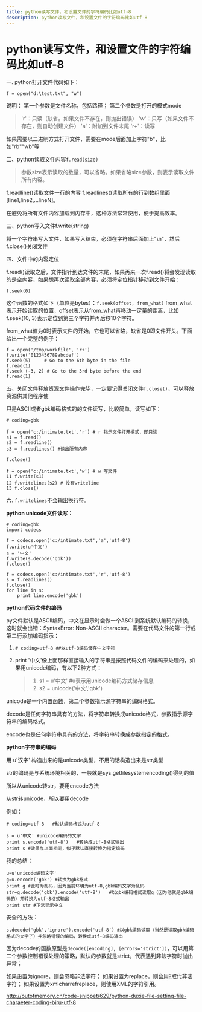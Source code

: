 ```yaml
---
title: python读写文件，和设置文件的字符编码比如utf-8
description: python读写文件，和设置文件的字符编码比如utf-8
---
```


# python读写文件，和设置文件的字符编码比如utf-8

一. python打开文件代码如下：

```
f = open("d:\test.txt", "w")
```

说明：
第一个参数是文件名称，包括路径；
第二个参数是打开的模式mode 

> 'r'：只读（缺省。如果文件不存在，则抛出错误）
> 'w'：只写（如果文件不存在，则自动创建文件）
> 'a'：附加到文件末尾
> 'r+'：读写 

如果需要以二进制方式打开文件，需要在mode后面加上字符"b"，比如"rb""wb"等 

二、python读取文件内容`f.read(size)`

> 参数size表示读取的数量，可以省略。如果省略size参数，则表示读取文件所有内容。

f.readline()读取文件一行的内容 f.readlines()读取所有的行到数组里面[line1,line2,...lineN]。

在避免将所有文件内容加载到内存中，这种方法常常使用，便于提高效率。 

三、python写入文件f.write(string) 

将一个字符串写入文件，如果写入结束，必须在字符串后面加上"\n"，然后f.close()关闭文件 

四、文件中的内容定位

f.read()读取之后，文件指针到达文件的末尾，如果再来一次f.read()将会发现读取的是空内容，如果想再次读取全部内容，必须将定位指针移动到文件开始：

```
f.seek(0)
```

这个函数的格式如下（单位是bytes）：`f.seek(offset, from_what)` from_what表示开始读取的位置，offset表示从from_what再移动一定量的距离，比如f.seek(10, 3)表示定位到第三个字符并再后移10个字符。

from_what值为0时表示文件的开始，它也可以省略，缺省是0即文件开头。下面给出一个完整的例子：

```
f = open('/tmp/workfile', 'r+')
f.write('0123456789abcdef')
f.seek(5)     # Go to the 6th byte in the file
f.read(1)        
f.seek (-3, 2) # Go to the 3rd byte before the end
f.read(1)
```

五、关闭文件释放资源文件操作完毕，一定要记得关闭文件`f.close()`，可以释放资源供其他程序使

只是ASCII或者gbk编码格式的的文件读写，比较简单，读写如下：

```
# coding=gbk

f = open('c:/intimate.txt','r') # r 指示文件打开模式，即只读
s1 = f.read()
s2 = f.readline()
s3 = f.readlines() #读出所有内容

f.close()

f = open('c:/intimate.txt','w') # w 写文件
11 f.write(s1)
12 f.writelines(s2) # 没有writeline
13 f.close()
```

六. `f.writelines`不会输出换行符。

**python unicode文件读写：**

```
# coding=gbk
import codecs

f = codecs.open('c:/intimate.txt','a','utf-8')
f.write(u'中文')
s = '中文'
f.write(s.decode('gbk'))
f.close()

f = codecs.open('c:/intimate.txt','r','utf-8')
s = f.readlines()
f.close()
for line in s:
    print line.encode('gbk')
```

**python代码文件的编码**

py文件默认是ASCII编码，中文在显示时会做一个ASCII到系统默认编码的转换，这时就会出错：SyntaxError: Non-ASCII character。需要在代码文件的第一行或第二行添加编码指示：

1. `# coding=utf-8 ##以utf-8编码储存中文字符`

2. print '中文'像上面那样直接输入的字符串是按照代码文件的编码来处理的，如果用unicode编码，有以下2种方式：

   > 1. s1 = u'中文' #u表示用unicode编码方式储存信息
   > 2. s2 = unicode('中文','gbk')

unicode是一个内置函数，第二个参数指示源字符串的编码格式。

decode是任何字符串具有的方法，将字符串转换成unicode格式，参数指示源字符串的编码格式。

encode也是任何字符串具有的方法，将字符串转换成参数指定的格式。

**python字符串的编码**

用 u'汉字' 构造出来的是unicode类型，不用的话构造出来是str类型 

str的编码是与系统环境相关的，一般就是sys.getfilesystemencoding()得到的值 

所以从unicode转str，要用encode方法 

从str转unicode，所以要用decode

例如：

```
# coding=utf-8   #默认编码格式为utf-8

s = u'中文' #unicode编码的文字
print s.encode('utf-8')   #转换成utf-8格式输出 
print s #效果与上面相同，似乎默认直接转换为指定编码
```

我的总结：

```
u=u'unicode编码文字'
g=u.encode('gbk') #转换为gbk格式
print g #此时为乱码，因为当前环境为utf-8,gbk编码文字为乱码
str=g.decode('gbk').encode('utf-8')   #以gbk编码格式读取g（因为他就是gbk编码的）并转换为utf-8格式输出
print str #正常显示中文
```

安全的方法：

```
s.decode('gbk','ignore').encode('utf-8′) #以gbk编码读取（当然是读取gbk编码格式的文字了）并忽略错误的编码，转换成utf-8编码输出 
```

因为decode的函数原型是`decode([encoding], [errors='strict'])`，可以用第二个参数控制错误处理的策略，默认的参数就是strict，代表遇到非法字符时抛出异常； 

如果设置为ignore，则会忽略非法字符； 
如果设置为replace，则会用?取代非法字符； 
如果设置为xmlcharrefreplace，则使用XML的字符引用。

http://outofmemory.cn/code-snippet/629/python-duxie-file-setting-file-charaeter-coding-biru-utf-8

